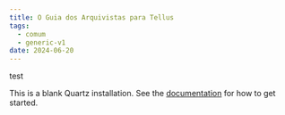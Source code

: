 ```yaml
---
title: O Guia dos Arquivistas para Tellus
tags:
  - comum
  - generic-v1
date: 2024-06-20
---
```

test

This is a blank Quartz installation.
See the [documentation](https://quartz.jzhao.xyz) for how to get started.
